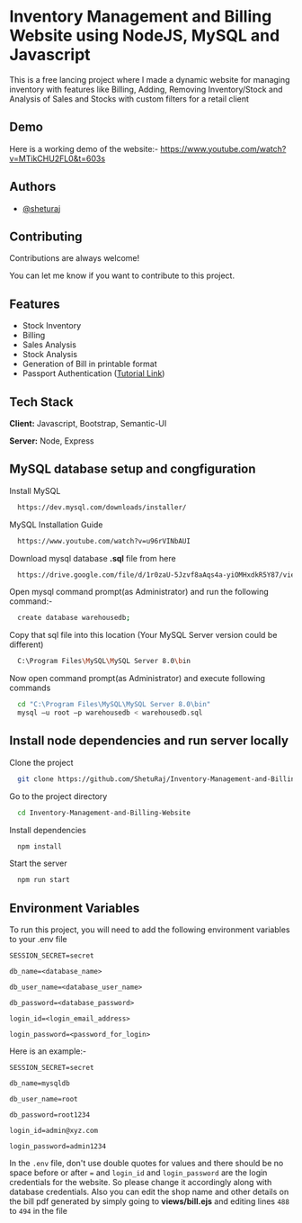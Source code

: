 
# Inventory Management and Billing Website using NodeJS, MySQL and Javascript 

This is a free lancing project where I made a dynamic website for managing inventory with features like Billing, Adding, Removing Inventory/Stock and Analysis of Sales and Stocks with custom filters for a retail client


## Demo

Here is a working demo of the website:- https://www.youtube.com/watch?v=MTikCHU2FL0&t=603s

  
## Authors

- [@sheturaj](https://github.com/ShetuRaj)

  
## Contributing

Contributions are always welcome!

You can let me know if you want to contribute to this project. 



  
## Features

- Stock Inventory
- Billing
- Sales Analysis
- Stock Analysis
- Generation of Bill in printable format
- Passport Authentication ([Tutorial Link](https://www.youtube.com/watch?v=-RCnNyD0L-s))

  
## Tech Stack

**Client:** Javascript, Bootstrap, Semantic-UI

**Server:** Node, Express

## MySQL database setup and congfiguration

Install MySQL

```bash
  https://dev.mysql.com/downloads/installer/
```

MySQL Installation Guide

```bash
  https://www.youtube.com/watch?v=u96rVINbAUI
```
Download mysql database **.sql** file from here

```bash
  https://drive.google.com/file/d/1r0zaU-5Jzvf8aAqs4a-yiOMHxdkR5Y87/view?usp=sharing
```
Open mysql command prompt(as Administrator) and run the following command:-

```bash
  create database warehousedb;
```

Copy that sql file into this location (Your MySQL Server version could be different)
```bash
  C:\Program Files\MySQL\MySQL Server 8.0\bin
```

Now open command prompt(as Administrator) and execute following commands
```bash
  cd "C:\Program Files\MySQL\MySQL Server 8.0\bin"
  mysql –u root –p warehousedb < warehousedb.sql
```
  
## Install node dependencies and run server locally

Clone the project

```bash
  git clone https://github.com/ShetuRaj/Inventory-Management-and-Billing-Website.git
```

Go to the project directory

```bash
  cd Inventory-Management-and-Billing-Website
```

Install dependencies

```bash
  npm install
```


Start the server

```bash
  npm run start
```

  
## Environment Variables

To run this project, you will need to add the following environment variables to your .env file

`SESSION_SECRET=secret`

`db_name=<database_name>`

`db_user_name=<database_user_name>`

`db_password=<database_password>`

`login_id=<login_email_address>`

`login_password=<password_for_login>`



Here is an example:-

`SESSION_SECRET=secret`

`db_name=mysqldb`

`db_user_name=root`

`db_password=root1234`

`login_id=admin@xyz.com`

`login_password=admin1234`
  
In the `.env` file, don't use double quotes for values and there should be no space before or after `=` and `login_id` and `login_password` are the login credentials for the website. So please change it accordingly along with database credentials. Also you can edit the shop name and other details on the bill pdf generated by simply going to **views/bill.ejs** and editing lines `488` to `494` in the file

  
